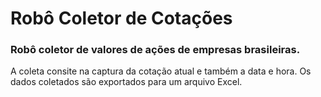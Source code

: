<h1>Robô Coletor de Cotações</h1>
<h3>Robô coletor de valores de ações de empresas brasileiras.</h3>
<p>A coleta consite na captura da cotação atual e também a data e hora. Os dados coletados são exportados para um arquivo Excel.</p>
